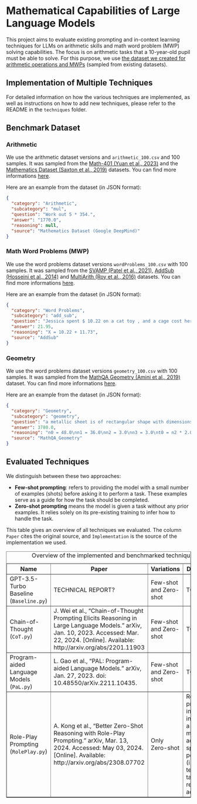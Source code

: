 # Mathematical Capabilities of Large Language Models

This project aims to evaluate existing prompting and in-context learning techniques for LLMs on arithmetic skills and math word problem (MWP) solving capabilities. The focus is on arithmetic tasks that a 10-year-old pupil must be able to solve. For this purpose, we use [the dataset we created for arithmetic operations and MWPs](https://github.com/RamonKaspar/MathDataset-ElementarySchool) (sampled from existing datasets).

## Implementation of Multiple Techniques

For detailed information on how the various techniques are implemented, as well as instructions on how to add new techniques, please refer to the README in the `techniques` folder.

## Benchmark Dataset

### Arithmetic

We use the arithmetic dataset versions and `arithmetic_100.csv` and 100 samples. It was sampled from the [Math-401 (Yuan et al., 2023)](https://arxiv.org/abs/2304.02015) and the [Mathematics Dataset (Saxton et al., 2019)](https://openreview.net/pdf?id=H1gR5iR5FX) datasets. You can find more informations [here](https://github.com/RamonKaspar/MathDataset-ElementarySchool).

Here are an example from the dataset (in JSON format):

```json
{
  "category": "Arithmetic",
  "subcategory": "mul",
  "question": "Work out 5 * 354.",
  "answer": "1770.0",
  "reasoning": null,
  "source": "Mathematics Dataset (Google DeepMind)"
}
```

### Math Word Problems (MWP)

We use the word problems dataset versions `wordProblems_100.csv` with 100 samples. It was sampled from the [SVAMP (Patel et al., 2021)](https://arxiv.org/abs/2103.07191), [AddSub (Hosseini et al., 2014)](https://aclanthology.org/D14-1058/) and [MultiArith (Roy et al., 2016)](https://arxiv.org/abs/1608.01413) datasets. You can find more informations [here](https://github.com/RamonKaspar/MathDataset-ElementarySchool).

Here are an example from the dataset (in JSON format):

```json
{
  "category": "Word Problems",
  "subcategory": "add_sub",
  "question": "Jessica spent $ 10.22 on a cat toy , and a cage cost her $ 11.73 . What was the total cost of Jessica 's purchases ? ",
  "answer": 21.95,
  "reasoning": "X = 10.22 + 11.73",
  "source": "AddSub"
}
```

### Geometry

We use the word problems dataset versions `geometry_100.csv` with 100 samples. It was sampled from the [MathQA Geometry (Amini et al., 2019)](https://allenai.org/data/lila) dataset. You can find more informations [here](https://github.com/RamonKaspar/MathDataset-ElementarySchool).

Here are an example from the dataset (in JSON format):

```json
{
  "category": "Geometry",
  "subcategory": "geometry",
  "question": "a metallic sheet is of rectangular shape with dimensions 48 m x 36 m . from each of its corners , a square is cut off so as to make an open box . if the length of the square is 3 m , the volume of the box ( in m 3 ) is :",
  "answer": 3780.0,
  "reasoning": "n0 = 48.0\nn1 = 36.0\nn2 = 3.0\nn3 = 3.0\nt0 = n2 * 2.0\nt1 = n0 - t0\nt2 = n1 - t0\nanswer = n2 * t1 * t2\nprint(answer)",
  "source": "MathQA_Geometry"
}
```

## Evaluated Techniques

We distinguish between these two approaches:

- **Few-shot prompting**: refers to providing the model with a small number of examples (shots) before asking it to perform a task. These examples serve as a guide for how the task should be completed.
- **Zero-shot prompting** means the model is given a task without any prior examples. It relies solely on its pre-existing training to infer how to handle the task.

This table gives an overview of all techniques we evaluated. The column `Paper` cites the original source, and `Implementation` is the source of the implementation we used.

<table border="1" style="border-collapse: collapse; width: 100%;">
    <caption>Overview of the implemented and benchmarked techniques.</caption>
    <thead>
        <tr>
            <th><strong>Name</strong></th>
            <th><strong>Paper</strong></th>
            <th><strong>Variations</strong></th>
            <th><strong>Description</strong></th>
        </tr>
    </thead>
    <tbody>
        <tr>
            <td>GPT-3.5-Turbo Baseline (<code>Baseline.py</code>)</a></td>
            <td>TECHNICAL REPORT?</td>
            <td>Few-shot and Zero-shot</td>
            <td>TODO</td>
        </tr>
        <tr>
            <td>Chain-of-Thought (<code>CoT.py</code>)</a></td>
            <td>J. Wei et al., “Chain-of-Thought Prompting Elicits Reasoning in Large Language Models.” arXiv, Jan. 10, 2023. Accessed: Mar. 22, 2024. [Online]. Available: http://arxiv.org/abs/2201.11903</td>
            <td>Few-shot and Zero-shot</td>
            <td>TODO</td>
        </tr>
        <tr>
            <td>Program-aided Language Models (<code>PaL.py</code>)</a></td>
            <td>L. Gao et al., “PAL: Program-aided Language Models.” arXiv, Jan. 27, 2023. doi: 10.48550/arXiv.2211.10435.</td>
            <td>Few-shot and Zero-shot</td>
            <td>TODO</td>
        </tr>
        <tr>
            <td>Role-Play Prompting (<code>RolePlay.py</code>)</a></td>
            <td>A. Kong et al., “Better Zero-Shot Reasoning with Role-Play Prompting.” arXiv, Mar. 13, 2024. Accessed: May 03, 2024. [Online]. Available: http://arxiv.org/abs/2308.07702</td>
            <td>Only Zero-shot</td>
            <td>Role-play prompting involves instructing a language model to adopt a specific persona (i.e. a Math teacher) to tailor its responses accordingly.</td>
        </tr>
</table>
